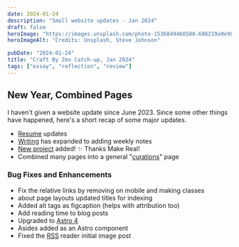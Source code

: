 ```yaml
---
date: 2024-01-24
description: "Small website updates - Jan 2024"
draft: false
heroImage: "https://images.unsplash.com/photo-1536849460588-696219a9e98d?ixlib=rb-4.0.3&ixid=M3wxMjA3fDB8MHxwaG90by1wYWdlfHx8fGVufDB8fHx8fA%3D%3D&auto=format&fit=crop&w=1431&q=80"
heroImageAlt: "Credits: Unsplash, Steve Johnson"

pubDate: "2024-01-24"
title: "Craft By Zen Catch-up, Jan 2024"
tags: ["essay", "reflection", "review"]
---
```


## New Year, Combined Pages

I haven't given a website update since June 2023. Since some other things have happened,
here's a short recap of some major updates.

- [Resume](/about/resume) updates
- [Writing](/blog) has expanded to adding weekly notes
- [New project](/project/2024-01-09-piano) added! ✨ Thanks Make Real!
- Combined many pages into a general "[curations](/curation)" page

### Bug Fixes and Enhancements

- Fix the relative links by removing on mobile and making classes
- about page layouts updated titles for indexing
- Added alt tags as figcaption (helps with attribution too)
- Add reading time to blog posts
- Upgraded to [Astro 4](https://astro.build/blog/astro-4/)
- Asides added as an Astro component
- Fixed the [RSS](/rss.xml) reader initial image post
